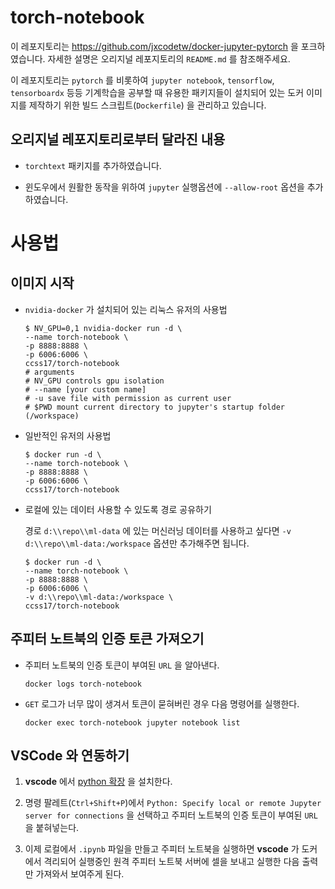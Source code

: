 # torch-notebook

이 레포지토리는 https://github.com/jxcodetw/docker-jupyter-pytorch 을 포크하였습니다. 자세한 설명은 오리지널 레포지토리의 `README.md` 를 참조해주세요. 

이 레포지토리는 `pytorch` 를 비롯하여 `jupyter notebook`, `tensorflow`, `tensorboardx` 등등 기계학습을 공부할 때 유용한 패키지들이 설치되어 있는 도커 이미지를 제작하기 위한 빌드 스크립트(`Dockerfile`) 을 관리하고 있습니다.

## 오리지널 레포지토리로부터 달라진 내용

- `torchtext` 패키지를 추가하였습니다. 

- 윈도우에서 원활한 동작을 위하여 `jupyter` 실행옵션에 `--allow-root` 옵션을 추가하였습니다. 

# 사용법

## 이미지 시작

- `nvidia-docker` 가 설치되어 있는 리눅스 유저의 사용법

  ```shell
  $ NV_GPU=0,1 nvidia-docker run -d \
  --name torch-notebook \
  -p 8888:8888 \
  -p 6006:6006 \
  ccss17/torch-notebook
  # arguments
  # NV_GPU controls gpu isolation
  # --name [your custom name]
  # -u save file with permission as current user
  # $PWD mount current directory to jupyter's startup folder (/workspace)
  ```

- 일반적인 유저의 사용법

  ```shell
  $ docker run -d \
  --name torch-notebook \
  -p 8888:8888 \
  -p 6006:6006 \
  ccss17/torch-notebook
  ```

- 로컬에 있는 데이터 사용할 수 있도록 경로 공유하기

  경로 `d:\\repo\\ml-data` 에 있는 머신러닝 데이터를 사용하고 싶다면 `-v d:\\repo\\ml-data:/workspace` 옵션만 추가해주면 됩니다.

  ```shell
  $ docker run -d \
  --name torch-notebook \
  -p 8888:8888 \
  -p 6006:6006 \
  -v d:\\repo\\ml-data:/workspace \
  ccss17/torch-notebook
  ```

## 주피터 노트북의 인증 토큰 가져오기

- 주피터 노트북의 인증 토큰이 부여된 `URL` 을 알아낸다.

  ```shell
  docker logs torch-notebook
  ```

- `GET` 로그가 너무 많이 생겨서 토큰이 묻혀버린 경우 다음 명령어를 실행한다.

  ```shell
  docker exec torch-notebook jupyter notebook list
  ```

## **VSCode** 와 연동하기 

1. **vscode** 에서 [python 확장](https://marketplace.visualstudio.com/items?itemName=ms-python.python) 을 설치한다.

2. 명령 팔레트(`Ctrl+Shift+P`)에서 `Python: Specify local or remote Jupyter server for connections` 을 선택하고 주피터 노트북의 인증 토큰이 부여된 `URL` 을 붙혀넣는다. 

3. 이제 로컬에서 `.ipynb` 파일을 만들고 주피터 노트북을 실행하면 **vscode** 가 도커에서 격리되어 실행중인 원격 주피터 노트북 서버에 셀을 보내고 실행한 다음 출력만 가져와서 보여주게 된다.
